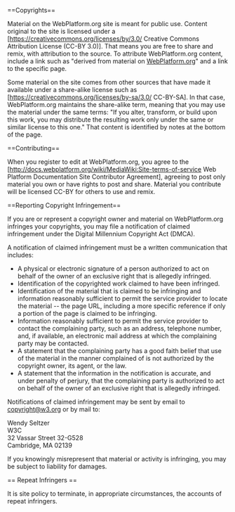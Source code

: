 ==Copyrights==

Material on the WebPlatform.org site is meant for public use. Content original to the site is licensed under a [https://creativecommons.org/licenses/by/3.0/ Creative Commons Attribution License (CC-BY 3.0)]. That means you are free to share and remix, with attribution to the source.  To attribute WebPlatform.org  content, include a link such as "derived from material on <a href="http://docs.webplatform.org/">WebPlatform.org</a>" and a link to the specific page. 

Some material on the site comes from other sources that have made it available under a share-alike license such as [https://creativecommons.org/licenses/by-sa/3.0/ CC-BY-SA]. In that case, WebPlatform.org maintains the share-alike term, meaning that you may use the material under the same terms: "If you alter, transform, or build upon this work, you may distribute the resulting work only under the same or similar license to this one." That content is identified by notes at the bottom of the page.

==Contributing==

When you register to edit at WebPlatform.org, you agree to the [http://docs.webplatform.org/wiki/MediaWiki:Site-terms-of-service Web Platform Documentation Site Contributor Agreement], agreeing to post only material you own or have rights to post and share. Material you contribute will be licensed CC-BY for others to use and remix.

==Reporting Copyright Infringement==

If you are or represent a copyright owner and material on WebPlatform.org infringes your copyrights, you may file a notification of claimed infringement under the Digital Millennium Copyright Act (DMCA). 

A notification of claimed infringement must be a written communication that includes:

*  A physical or electronic signature of a person authorized to act on behalf of the owner of an exclusive right that is allegedly infringed.
*  Identification of the copyrighted work claimed to have been infringed.
*  Identification of the material that is claimed to be infringing and information reasonably sufficient to permit the service provider to locate the material -- the page URL, including a more specific reference if only a portion of the page is claimed to be infringing.
*  Information reasonably sufficient to permit the service provider to contact the complaining party, such as an address, telephone number, and, if available, an electronic mail address at which the complaining party may be contacted.
*  A statement that the complaining party has a good faith belief that use of the material in the manner complained of is not authorized by the copyright owner, its agent, or the law.
*  A statement that the information in the notification is accurate, and under penalty of perjury, that the complaining party is authorized to act on behalf of the owner of an exclusive right that is allegedly infringed.

Notifications of claimed infringement may be sent by email to copyright@w3.org or by mail to:

Wendy Seltzer<br />
W3C <br />
32 Vassar Street 32-G528<br />
Cambridge, MA 02139<br />


If you knowingly misrepresent that material or activity is infringing, you may be subject to liability for damages.

== Repeat Infringers ==

It is site policy to terminate, in appropriate circumstances, the accounts of repeat infringers.